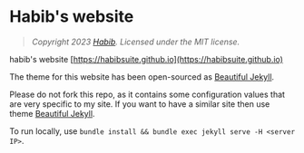 # Habib's website

> *Copyright 2023 [Habib](https://habibsuite.github.io/). Licensed under the MIT license.*

habib's website [https://habibsuite.github.io](https://habibsuite.github.io)

The theme for this website has been open-sourced as [Beautiful Jekyll](https://beautifuljekyll.com/).

Please do not fork this repo, as it contains some configuration values that are very specific to my site. If you want to have a similar site then use theme [Beautiful Jekyll](https://github.com/daattali/beautiful-jekyll).

To run locally, use `bundle install && bundle exec jekyll serve -H <server IP>`.
